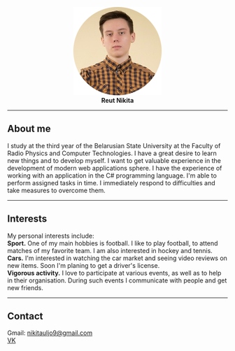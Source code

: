 <p align="center">
  <img src="https://raw.githubusercontent.com/NikitaReut7/NikitaReut7.github.io/master/image0.png"><br>
   <b> Reut Nikita</b><br>
</p>

***
## About me
I study at the third year of the Belarusian State University at the Faculty of Radio Physics and Computer Technologies. I have a great desire to learn new things and to develop myself. I want to get valuable experience in the development of modern web applications sphere. I have the experience of working with an application in the C# programming language. I'm able to perform assigned tasks in time. I immediately respond to difficulties and take measures to overcome them. 

***
## Interests
My personal interests include:<br>
**Sport.**
One of my main hobbies is football. I like to play football, to attend matches of my favorite team. I am also interested in hockey and tennis.<br>
**Cars.**
I'm interested in watching the car market and seeing video reviews on new items. Soon I'm planing to get a driver's license.<br>
**Vigorous activity.**
I love to participate at various events, as well as to help in their organisation. During such events I communicate with people and get new friends.

***
## Contact
Gmail: nikitauljo9@gmail.com<br>
[VK](https://vk.com/m_galustyan)
